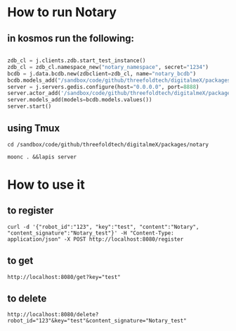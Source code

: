 # How to run Notary 
## in kosmos run the following: 
```python

zdb_cl = j.clients.zdb.start_test_instance()
zdb_cl = zdb_cl.namespace_new("notary_namespace", secret="1234")
bcdb = j.data.bcdb.new(zdbclient=zdb_cl, name="notary_bcdb")
bcdb.models_add("/sandbox/code/github/threefoldtech/digitalmeX/packages/notary/models")
server = j.servers.gedis.configure(host="0.0.0.0", port=8888)
server.actor_add('/sandbox/code/github/threefoldtech/digitalmeX/packages/notary/actors/notary_actor.py')
server.models_add(models=bcdb.models.values())
server.start()                                          
```
## using Tmux
```
cd /sandbox/code/github/threefoldtech/digitalmeX/packages/notary

moonc . &&lapis server
```

# How to use it

## to register
```
curl -d '{"robot_id":"123", "key":"test", "content":"Notary", "content_signature":"Notary_test"}' -H "Content-Type: application/json" -X POST http://localhost:8080/register
```
## to get 
```
http://localhost:8080/get?key="test"
```

## to delete 
```
http://localhost:8080/delete?robot_id="123"&key="test"&content_signature="Notary_test"
```

